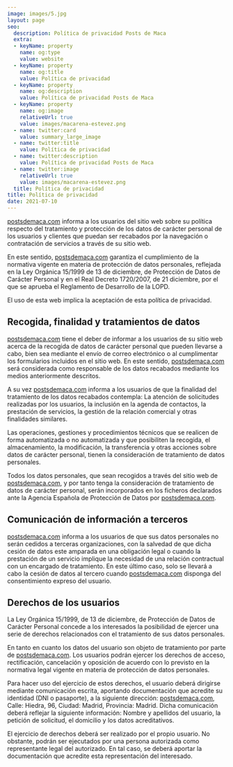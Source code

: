 ```yaml
---
image: images/5.jpg
layout: page
seo:
  description: Política de privacidad Posts de Maca
  extra:
  - keyName: property
    name: og:type
    value: website
  - keyName: property
    name: og:title
    value: Política de privacidad
  - keyName: property
    name: og:description
    value: Política de privacidad Posts de Maca
  - keyName: property
    name: og:image
    relativeUrl: true
    value: images/macarena-estevez.png
  - name: twitter:card
    value: summary_large_image
  - name: twitter:title
    value: Política de privacidad
  - name: twitter:description
    value: Política de privacidad Posts de Maca
  - name: twitter:image
    relativeUrl: true
    value: images/macarena-estevez.png
  title: Política de privacidad
title: Política de privacidad
date: 2021-07-10
---
```


[postsdemaca.com](postsdemaca.com) informa a los usuarios del sitio web sobre su política respecto del tratamiento y protección de los datos de carácter personal de los usuarios y clientes que puedan ser recabados por la navegación o contratación de servicios a través de su sitio web.

En este sentido, [postsdemaca.com](postsdemaca.com) garantiza el cumplimiento de la normativa vigente en materia de protección de datos personales, reflejada en la Ley Orgánica 15/1999 de 13 de diciembre, de Protección de Datos de Carácter Personal y en el Real Decreto 1720/2007, de 21 diciembre, por el que se aprueba el Reglamento de Desarrollo de la LOPD.

El uso de esta web implica la aceptación de esta política de privacidad.

## Recogida, finalidad y tratamientos de datos

[postsdemaca.com](postsdemaca.com) tiene el deber de informar a los usuarios de su sitio web acerca de la recogida de datos de carácter personal que pueden llevarse a cabo, bien sea mediante el envío de correo electrónico o al cumplimentar los formularios incluidos en el sitio web. En este sentido, [postsdemaca.com](postsdemaca.com) será considerada como responsable de los datos recabados mediante los medios anteriormente descritos.

A su vez [postsdemaca.com](postsdemaca.com) informa a los usuarios de que la finalidad del tratamiento de los datos recabados contempla: La atención de solicitudes realizadas por los usuarios, la inclusión en la agenda de contactos, la prestación de servicios, la gestión de la relación comercial y otras finalidades similares.

Las operaciones, gestiones y procedimientos técnicos que se realicen de forma automatizada o no automatizada y que posibiliten la recogida, el almacenamiento, la modificación, la transferencia y otras acciones sobre datos de carácter personal, tienen la consideración de tratamiento de datos personales.

Todos los datos personales, que sean recogidos a través del sitio web de [postsdemaca.com](postsdemaca.com), y por tanto tenga la consideración de tratamiento de datos de carácter personal, serán incorporados en los ficheros declarados ante la Agencia Española de Protección de Datos por [postsdemaca.com](postsdemaca.com).


## Comunicación de información a terceros

[postsdemaca.com](postsdemaca.com) informa a los usuarios de que sus datos personales no serán cedidos a terceras organizaciones, con la salvedad de que dicha cesión de datos este amparada en una obligación legal o cuando la prestación de un servicio implique la necesidad de una relación contractual con un encargado de tratamiento. En este último caso, solo se llevará a cabo la cesión de datos al tercero cuando [postsdemaca.com](postsdemaca.com) disponga del consentimiento expreso del usuario.

## Derechos de los usuarios

La Ley Orgánica 15/1999, de 13 de diciembre, de Protección de Datos de Carácter Personal concede a los interesados la posibilidad de ejercer una serie de derechos relacionados con el tratamiento de sus datos personales.

En tanto en cuanto los datos del usuario son objeto de tratamiento por parte de [postsdemaca.com](postsdemaca.com). Los usuarios podrán ejercer los derechos de acceso, rectificación, cancelación y oposición de acuerdo con lo previsto en la normativa legal vigente en materia de protección de datos personales.

Para hacer uso del ejercicio de estos derechos, el usuario deberá dirigirse mediante comunicación escrita, aportando documentación que acredite su identidad (DNI o pasaporte), a la siguiente dirección: [postsdemaca.com](postsdemaca.com), Calle: Hiedra, 96, Ciudad: Madrid, Provincia: Madrid. Dicha comunicación deberá reflejar la siguiente información: Nombre y apellidos del usuario, la petición de solicitud, el domicilio y los datos acreditativos.

El ejercicio de derechos deberá ser realizado por el propio usuario. No obstante, podrán ser ejecutados por una persona autorizada como representante legal del autorizado. En tal caso, se deberá aportar la documentación que acredite esta representación del interesado.